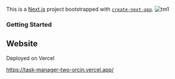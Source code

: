 This is a [Next.js](https://nextjs.org) project bootstrapped with [`create-next-app`](https://nextjs.org/docs/app/api-reference/cli/create-next-app).
![tm1](https://github.com/user-attachments/assets/3e20a508-b450-4693-b5da-83c7c8d5fb9a)

### Getting Started

## Website

Deployed on Vercel

https://task-manager-two-orcin.vercel.app/